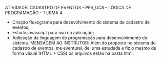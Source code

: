 ATIVIDADE: CADASTRO DE EVENTOS - PFS_UC8 - LÓGICA DE PROGRAMAÇÃO - TURMA 4

- Criação fluxograma para desevolvimento do sistema de cadastro de eventos;
- Estudo javascript para uso na aplicação;
- Aplicação da linguagem de programação para desenvolvimento do sistema.
MENSAGEM AO INSTRUTOR: Além do proposto no sistema de cadastro de eventos, me eventurei, dei uma estudada e fiz o mesmo de forma visual (HTML + CSS) os arquivos estão na pasta html.